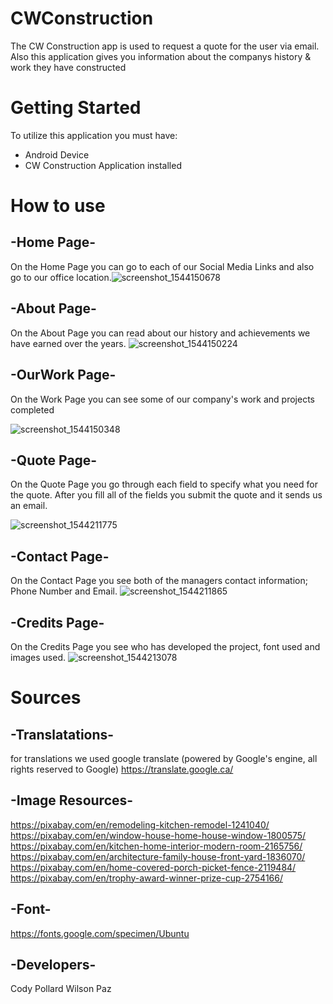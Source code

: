 # CWConstruction

The CW Construction app is used to request a quote for the user via email. Also this application gives you information about the companys history & work they have constructed

# Getting Started
To utilize this application you must have:
- Android Device
- CW Construction Application installed

# How to use
## -Home Page-
On the Home Page you can go to each of our Social Media Links and also go to our office location.![screenshot_1544150678](https://user-images.githubusercontent.com/34166254/49668817-4f8e5380-fa2d-11e8-837a-6cf9ebfa27e6.png)
## -About Page-
On the About Page you can read about our history and achievements we have earned over the years.
![screenshot_1544150224](https://user-images.githubusercontent.com/34166254/49668929-a1cf7480-fa2d-11e8-9990-411854efb339.png)
## -OurWork Page-
On the Work Page you can see some of our company's work and projects completed

![screenshot_1544150348](https://user-images.githubusercontent.com/34166254/49668850-69c83180-fa2d-11e8-88cd-d5ace6a7f12e.png)
## -Quote Page-
On the Quote Page you go through each field to specify what you need for the quote. After you fill all of the fields you submit the quote and it sends us an email.

![screenshot_1544211775](https://user-images.githubusercontent.com/34166254/49669151-81ec8080-fa2e-11e8-809e-b1f9060b75e1.png)
## -Contact Page-
On the Contact Page you see both of the managers contact information; Phone Number and Email.
![screenshot_1544211865](https://user-images.githubusercontent.com/34166254/49669185-9fb9e580-fa2e-11e8-8844-2c09b83565ef.png)
## -Credits Page-
On the Credits Page you see who has developed the project, font used and images used.
![screenshot_1544213078](https://user-images.githubusercontent.com/34166254/49670094-777fb600-fa31-11e8-9a57-375594b7098f.png)

# Sources
## -Translatations-
for translations we used google translate
(powered by Google's engine, all rights reserved to Google)
https://translate.google.ca/

## -Image Resources-
https://pixabay.com/en/remodeling-kitchen-remodel-1241040/
https://pixabay.com/en/window-house-home-house-window-1800575/
https://pixabay.com/en/kitchen-home-interior-modern-room-2165756/
https://pixabay.com/en/architecture-family-house-front-yard-1836070/
https://pixabay.com/en/home-covered-porch-picket-fence-2119484/
https://pixabay.com/en/trophy-award-winner-prize-cup-2754166/

## -Font-
https://fonts.google.com/specimen/Ubuntu

## -Developers-
Cody Pollard
Wilson Paz





